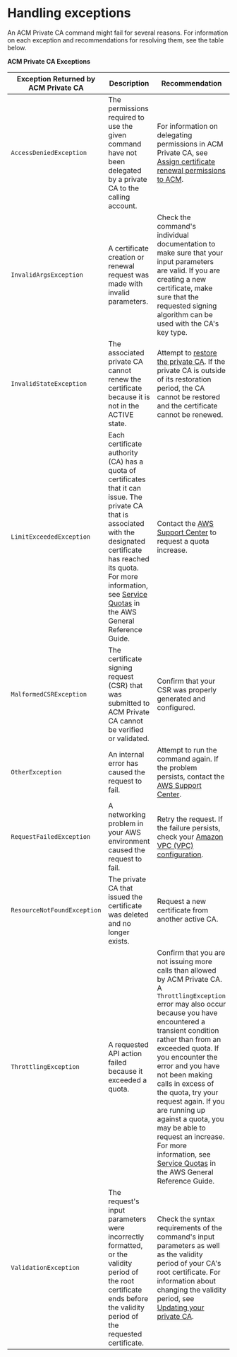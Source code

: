 # Handling exceptions<a name="PCATsExceptions"></a>

An ACM Private CA command might fail for several reasons\. For information on each exception and recommendations for resolving them, see the table below\.


**ACM Private CA Exceptions**  

|  Exception Returned by ACM Private CA  | Description | Recommendation | 
| --- | --- | --- | 
|  <a name="AccessDeniedException"></a>`AccessDeniedException`  | The permissions required to use the given command have not been delegated by a private CA to the calling account\. |  For information on delegating permissions in ACM Private CA, see [Assign certificate renewal permissions to ACM](assign-permissions.md#PcaPermissions)\.  | 
|  <a name="InvalidArgsException"></a>`InvalidArgsException`  | A certificate creation or renewal request was made with invalid parameters\. | Check the command's individual documentation to make sure that your input parameters are valid\. If you are creating a new certificate, make sure that the requested signing algorithm can be used with the CA's key type\. | 
|  <a name="InvalidStateException"></a>`InvalidStateException`  | The associated private CA cannot renew the certificate because it is not in the ACTIVE state\. | Attempt to [restore the private CA](PCARestoreCA.md)\. If the private CA is outside of its restoration period, the CA cannot be restored and the certificate cannot be renewed\. | 
|  <a name="LimitExceededException"></a>`LimitExceededException`  | Each certificate authority \(CA\) has a quota of certificates that it can issue\. The private CA that is associated with the designated certificate has reached its quota\. For more information, see [Service Quotas](https://docs.aws.amazon.com/general/latest/gr/acm-pca.html#limits_acm-pca) in the AWS General Reference Guide\. | Contact the [AWS Support Center](https://aws.amazon.com/premiumsupport/) to request a quota increase\. | 
|  <a name="MalformedCSRException"></a>`MalformedCSRException`  | The certificate signing request \(CSR\) that was submitted to ACM Private CA cannot be verified or validated\. | Confirm that your CSR was properly generated and configured\.  | 
|  `OtherException`  | An internal error has caused the request to fail\. | Attempt to run the command again\. If the problem persists, contact the [AWS Support Center](https://aws.amazon.com/premiumsupport/)\. | 
|  <a name="RequestFailedException"></a>`RequestFailedException`  |  A networking problem in your AWS environment caused the request to fail\.  |  Retry the request\. If the failure persists, check your [Amazon VPC \(VPC\) configuration](https://docs.aws.amazon.com/vpc/latest/userguide/what-is-amazon-vpc.html)\.  | 
|  <a name="ResourceNotFoundException"></a>`ResourceNotFoundException`  |  The private CA that issued the certificate was deleted and no longer exists\.  |  Request a new certificate from another active CA\.  | 
|  <a name="ThrottlingException"></a>`ThrottlingException`  | A requested API action failed because it exceeded a quota\. |  Confirm that you are not issuing more calls than allowed by ACM Private CA\. A `ThrottlingException` error may also occur because you have encountered a transient condition rather than from an exceeded quota\. If you encounter the error and you have not been making calls in excess of the quota, try your request again\. If you are running up against a quota, you may be able to request an increase\. For more information, see [Service Quotas](https://docs.aws.amazon.com/general/latest/gr/acm-pca.html#limits_acm-pca) in the AWS General Reference Guide\. | 
|  <a name="ValidationException"></a>`ValidationException`  |  The request's input parameters were incorrectly formatted, or the validity period of the root certificate ends before the validity period of the requested certificate\.  |  Check the syntax requirements of the command's input parameters as well as the validity period of your CA's root certificate\. For information about changing the validity period, see [Updating your private CA](PCAUpdateCA.md)\.  | 